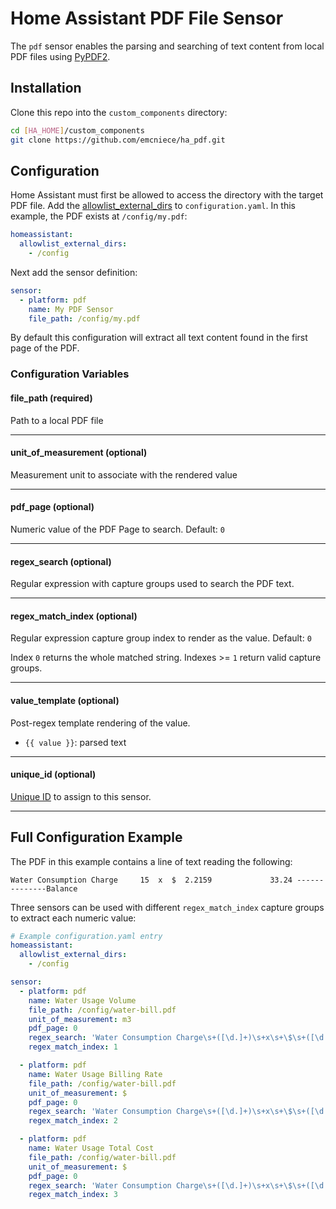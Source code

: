 # Home Assistant PDF File Sensor

The `pdf` sensor enables the parsing and searching of text content from local PDF files using [PyPDF2](https://pypi.org/project/PyPDF2/).


## Installation

Clone this repo into the `custom_components` directory:

```sh
cd [HA_HOME]/custom_components
git clone https://github.com/emcniece/ha_pdf.git
```

## Configuration

Home Assistant must first be allowed to access the directory with the target PDF file. Add the [allowlist_external_dirs](https://www.home-assistant.io/docs/configuration/basic/#allowlist_external_dirs) to `configuration.yaml`. In this example, the PDF exists at `/config/my.pdf`:

```yaml
homeassistant:
  allowlist_external_dirs:
    - /config
```

Next add the sensor definition:

```yaml
sensor:
  - platform: pdf
    name: My PDF Sensor
    file_path: /config/my.pdf
```

By default this configuration will extract all text content found in the first page of the PDF.

### Configuration Variables

#### file_path (required)

Path to a local PDF file

<hr />

#### unit_of_measurement (optional)

Measurement unit to associate with the rendered value

<hr />

#### pdf_page (optional)

Numeric value of the PDF Page to search. Default: `0`

<hr />

#### regex_search (optional)

Regular expression with capture groups used to search the PDF text.

<hr />

#### regex_match_index (optional)

Regular expression capture group index to render as the value. Default: `0`

Index `0` returns the whole matched string. Indexes >= `1` return valid capture groups.

<hr />

#### value_template (optional)

Post-regex template rendering of the value.

- `{{ value }}`: parsed text

<hr />

#### unique_id (optional)

[Unique ID](https://developers.home-assistant.io/docs/entity_registry_index/) to assign to this sensor.

<hr />

## Full Configuration Example

The PDF in this example contains a line of text reading the following:

```
Water Consumption Charge     15  x  $  2.2159             33.24 --------------Balance
```

Three sensors can be used with different `regex_match_index` capture groups to extract each numeric value:

```yaml
# Example configuration.yaml entry
homeassistant:
  allowlist_external_dirs:
    - /config

sensor:
  - platform: pdf
    name: Water Usage Volume
    file_path: /config/water-bill.pdf
    unit_of_measurement: m3
    pdf_page: 0
    regex_search: 'Water Consumption Charge\s+([\d.]+)\s+x\s+\$\s+([\d.]+)\s+([\d.]+)\s-+'
    regex_match_index: 1

  - platform: pdf
    name: Water Usage Billing Rate
    file_path: /config/water-bill.pdf
    unit_of_measurement: $
    pdf_page: 0
    regex_search: 'Water Consumption Charge\s+([\d.]+)\s+x\s+\$\s+([\d.]+)\s+([\d.]+)\s-+'
    regex_match_index: 2

  - platform: pdf
    name: Water Usage Total Cost
    file_path: /config/water-bill.pdf
    unit_of_measurement: $
    pdf_page: 0
    regex_search: 'Water Consumption Charge\s+([\d.]+)\s+x\s+\$\s+([\d.]+)\s+([\d.]+)\s-+'
    regex_match_index: 3
```

